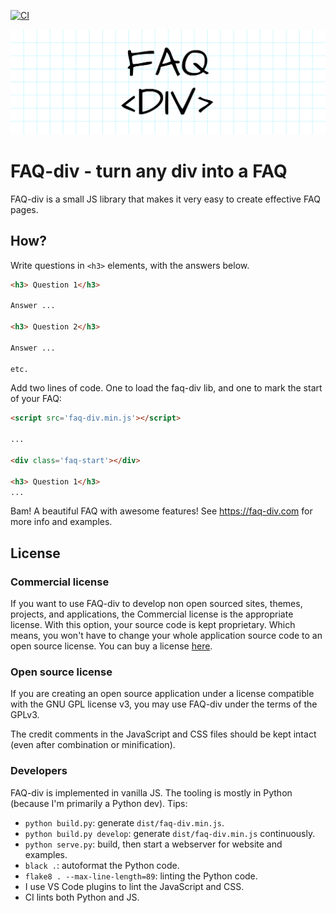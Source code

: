 [![CI](https://github.com/almarklein/faq-div/workflows/CI/badge.svg)](https://github.com/almarklein/faq-div/actions)

![preview](website/img/faqdiv-wide.png)

# FAQ-div - turn any div into a FAQ


FAQ-div is a small JS library that makes it very easy to create effective FAQ pages.


## How?

Write questions in `<h3>` elements, with the answers below.
```html
<h3> Question 1</h3>

Answer ...

<h3> Question 2</h3>

Answer ...

etc.

```

Add two lines of code. One to load the faq-div lib, and one to mark the start of your FAQ:
```html
<script src='faq-div.min.js'></script>

...

<div class='faq-start'></div>

<h3> Question 1</h3>
...
```

Bam! A beautiful FAQ with awesome features! See https://faq-div.com for more info and examples.


## License

### Commercial license

If you want to use FAQ-div to develop non open sourced sites, themes, projects, and applications, the Commercial license is the appropriate license. With this option, your source code is kept proprietary. Which means, you won't have to change your whole application source code to an open source license. You can buy a license [here](https://faq-div.com).


### Open source license

If you are creating an open source application under a license compatible with the GNU GPL license v3, you may use FAQ-div under the terms of the GPLv3.

The credit comments in the JavaScript and CSS files should be kept intact (even after combination or minification).


### Developers

FAQ-div is implemented in vanilla JS. The tooling is mostly in Python
(because I'm primarily a Python dev). Tips:

* `python build.py`: generate `dist/faq-div.min.js`.
* `python build.py develop`: generate `dist/faq-div.min.js` continuously.
* `python serve.py`: build, then start a webserver for website and examples.
* `black .`: autoformat the Python code.
* `flake8 . --max-line-length=89`: linting the Python code.
* I use VS Code plugins to lint the JavaScript and CSS.
* CI lints both Python and JS.
